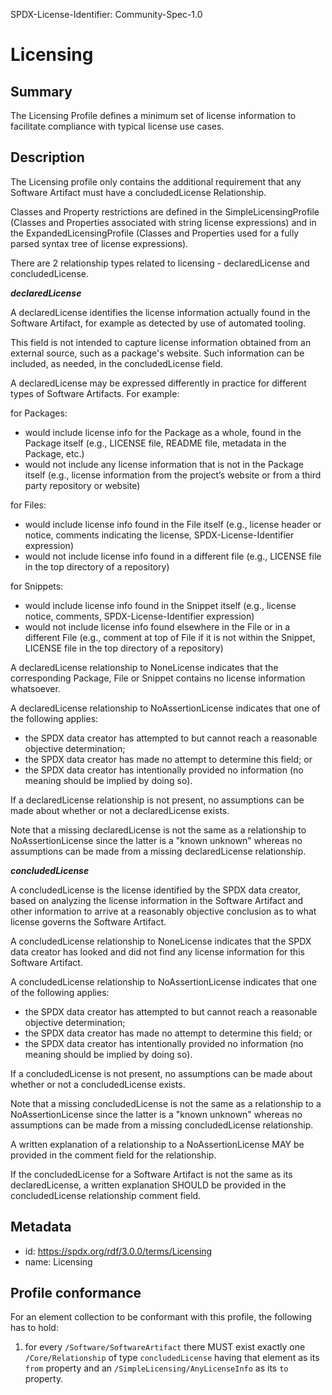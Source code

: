 SPDX-License-Identifier: Community-Spec-1.0

# Licensing

## Summary

The Licensing Profile defines a minimum set of license information to
facilitate compliance with typical license use cases.

## Description

The Licensing profile only contains the additional requirement that any
Software Artifact must have a concludedLicense Relationship.

Classes and Property restrictions are defined in the SimpleLicensingProfile
(Classes and Properties associated with string license expressions) and in the
ExpandedLicensingProfile (Classes and Properties used for a fully parsed syntax
tree of license expressions).

There are 2 relationship types related to licensing - declaredLicense and
concludedLicense.

***declaredLicense***

A declaredLicense identifies the license information actually found in the
Software Artifact, for example as detected by use of automated tooling.

This field is not intended to capture license information obtained from an
external source, such as a package's website. Such information can be included,
as needed, in the concludedLicense field.

A declaredLicense may be expressed differently in practice for different types
of Software Artifacts. For example:

for Packages:

- would include license info for the Package as a whole, found in the Package
  itself (e.g., LICENSE file, README file, metadata in the Package, etc.)
- would not include any license information that is not in the Package itself
  (e.g., license information from the project’s website or from a third party
  repository or website)

for Files:

- would include license info found in the File itself (e.g., license header or
  notice, comments indicating the license, SPDX-License-Identifier expression)
- would not include license info found in a different file (e.g., LICENSE file
  in the top directory of a repository)

for Snippets:

- would include license info found in the Snippet itself (e.g., license notice,
  comments, SPDX-License-Identifier expression)
- would not include license info found elsewhere in the File or in a different
  File (e.g., comment at top of File if it is not within the Snippet, LICENSE
  file in the top directory of a repository)

A declaredLicense relationship to NoneLicense indicates that the corresponding
Package, File or Snippet contains no license information whatsoever.

A declaredLicense relationship to NoAssertionLicense indicates that one of the
following applies:

- the SPDX data creator has attempted to but cannot reach a reasonable
  objective determination;
- the SPDX data creator has made no attempt to determine this field; or
- the SPDX data creator has intentionally provided no information (no meaning
  should be implied by doing so).
  
If a declaredLicense relationship is not present, no assumptions can be made
about whether or not a declaredLicense exists.

Note that a missing declaredLicense is not the same as a relationship to
NoAssertionLicense since the latter is a "known unknown" whereas no assumptions
can be made from a missing declaredLicense relationship.

***concludedLicense***

A concludedLicense is the license identified by the SPDX data creator,
based on analyzing the license information in the Software Artifact
and other information to arrive at a reasonably objective
conclusion as to what license governs the Software Artifact.

A concludedLicense relationship to NoneLicense indicates that the
SPDX data creator has looked and did not find any license information for this
Software Artifact.

A concludedLicense relationship to NoAssertionLicense
indicates that one of the following applies:

- the SPDX data creator has attempted to but cannot reach a reasonable
  objective determination;
- the SPDX data creator has made no attempt to determine this field; or
- the SPDX data creator has intentionally provided no information (no
  meaning should be implied by doing so).

If a concludedLicense is not present, no assumptions can be made
about whether or not a concludedLicense exists.

Note that a missing concludedLicense is not the same as a relationship to a
NoAssertionLicense since the latter is a "known unknown" whereas no assumptions
can be made from a missing concludedLicense relationship.

A written explanation of a relationship to a NoAssertionLicense MAY be
provided in the comment field for the relationship.

If the concludedLicense for a Software Artifact is not the
same as its declaredLicense, a written explanation SHOULD be provided in
the concludedLicense relationship comment field.

## Metadata

- id: https://spdx.org/rdf/3.0.0/terms/Licensing
- name: Licensing

## Profile conformance

For an element collection to be conformant with this profile,
the following has to hold:

1. for every `/Software/SoftwareArtifact` there MUST exist exactly one
   `/Core/Relationship` of type `concludedLicense` having that element as its
   `from` property and an `/SimpleLicensing/AnyLicenseInfo` as its `to`
   property.
